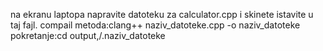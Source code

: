 na ekranu laptopa napravite datoteku za calculator.cpp i skinete istavite u taj fajl.
compail metoda:clang++ naziv_datoteke.cpp -o naziv_datoteke
pokretanje:cd output,/.naziv_datoteke
